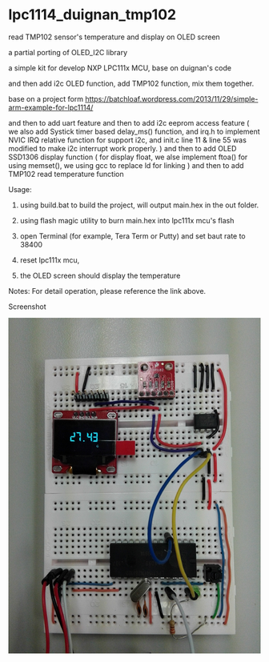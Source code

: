 # lpc1114_duignan_tmp102
read TMP102 sensor's temperature and display on OLED screen

a partial porting of OLED_I2C library

a simple kit for develop NXP LPC111x MCU, base on duignan's code 

and then add i2c OLED function, add TMP102 function, mix them together.

base on a project form https://batchloaf.wordpress.com/2013/11/29/simple-arm-example-for-lpc1114/

and then to add uart feature
and then to add i2c eeprom access feature
( we also add Systick timer based delay_ms() function,
  and irq.h to implement NVIC IRQ relative function for support i2c,
  and init.c line 11 & line 55 was modified to make i2c interrupt work properly.
)
and then to add OLED SSD1306 display function
(
  for display float, we alse implement ftoa()
  for using memset(), we using gcc to replace ld for linking
)
and then to add TMP102 read temperature function

Usage:
  1. using build.bat to build the project,
   will output main.hex in the out folder.

  2. using flash magic utility to burn main.hex into lpc111x mcu's flash
  3. open Terminal (for example, Tera Term or Putty) and set baut rate to 38400
  4. reset lpc111x mcu,
  5. the OLED screen should display the temperature

Notes:
  For detail operation, please reference the link above.

Screenshot

  ![Screenshot](documents/lpc1114_i2c_tmp102.png)
